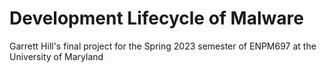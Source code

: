 # Development Lifecycle of Malware

Garrett Hill's final project for the Spring 2023 semester of ENPM697 at the University of Maryland
